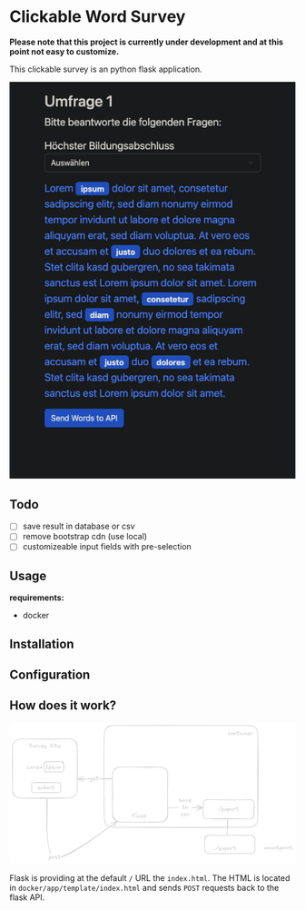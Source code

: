 # Clickable Word Survey

**Please note that this project is currently under development and at this point not easy to customize.**

This clickable survey is an python flask application.

![](docs/clickable_word_survey_example.png)

## Todo
- [ ] save result in database or csv
- [ ] remove bootstrap cdn (use local)
- [ ] customizeable input fields with pre-selection

## Usage

**requirements:**
- docker

## Installation

## Configuration

## How does it work?

![](docs/clickable_survey_architecture.png)

Flask is providing at the default `/` URL the `index.html`. The HTML is located in `docker/app/template/index.html` and sends `POST` requests back to the flask API. 

